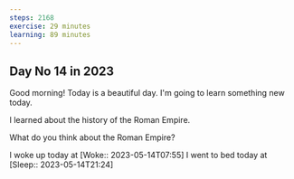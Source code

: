 ```yaml
---
steps: 2168
exercise: 29 minutes
learning: 89 minutes
---
```

## Day No 14 in 2023
Good morning! Today is a beautiful day.
I'm going to learn something new today.

I learned about the history of the Roman Empire.

What do you think about the Roman Empire?

I woke up today at [Woke:: 2023-05-14T07:55]
I went to bed today at [Sleep:: 2023-05-14T21:24]
